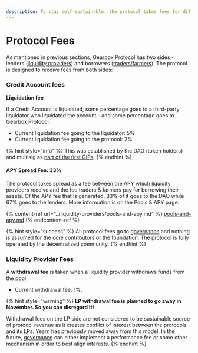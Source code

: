```yaml
---
description: To stay self-sustainable, the protocol takes fees for different operations.
---
```


# Protocol Fees

As mentioned in previous sections, Gearbox Protocol has two sides - lenders ([liquidity providers](../liquidity-providers/pools-and-apy.md)) and borrowers ([traders/farmers](broken-reference)). The protocol is designed to receive fees from both sides:

### **Credit Account fees**

**Liquidation fee**

If a Credit Account is liquidated, some percentage goes to a third-party liquidator who liquidated the account - and some percentage goes to Gearbox Protocol.

* Current liquidation fee going to the liquidator: 5%
* Current liquidation fee going to the protocol: 2%

{% hint style="info" %}
This was established by the DAO (token holders) and multisig as [part of the first GIPs](https://gov.gearbox.fi/t/gip-1-proposal-to-add-pools/347).
{% endhint %}

#### APY Spread Fee: 33%

The protocol takes spread as a fee between the APY which liquidity providers receive and the fee traders & farmers pay for borrowing their assets. Of the APY fee that is generated, 33% of it goes to the DAO while 67% goes to the lenders. More information is on the Pools & APY page:

{% content-ref url="../liquidity-providers/pools-and-apy.md" %}
[pools-and-apy.md](../liquidity-providers/pools-and-apy.md)
{% endcontent-ref %}

{% hint style="success" %}
All protocol fees go to [governance](../governance/setup/multisigs.md#financial-treasury-multisig-or-5-7) and nothing is assumed for the core contributors or the foundation. The protocol is fully operated by the decentralized community.
{% endhint %}

### **Liquidity Provider Fees**

A **withdrawal fee** is taken when a liquidity provider withdraws funds from the pool.&#x20;

* Current withdrawal fee: 1%.

{% hint style="warning" %}
**LP withdrawal fee is planned to go away in November. So you can disregard it!**

Withdrawal fees on the LP side are not considered to be sustainable source of protocol revenue as it creates conflict of interest between the protocols and its LPs. Yearn has previously moved away from this model. In the future, [governance](../governance/setup/) can either implement a performance fee or some other mechanism in order to best align interests.&#x20;
{% endhint %}
